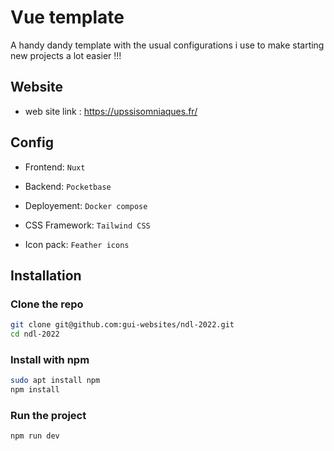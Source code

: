 # Vue template

A handy dandy template with the usual configurations i use to make starting new projects a lot easier !!!

## Website

- web site link : <https://upssisomniaques.fr/>

## Config

- Frontend: `Nuxt`
- Backend: `Pocketbase`
- Deployement: `Docker compose`

- CSS Framework: `Tailwind CSS`
- Icon pack: `Feather icons`

## Installation

### Clone the repo

```bash
git clone git@github.com:gui-websites/ndl-2022.git
cd ndl-2022
```

### Install with npm

```bash
sudo apt install npm
npm install
```

### Run the project

```bash
npm run dev
```
